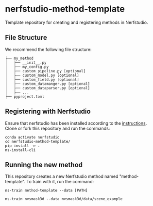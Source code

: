 # nerfstudio-method-template
Template repository for creating and registering methods in Nerfstudio.

## File Structure
We recommend the following file structure:

```
├── my_method
│   ├── __init__.py
│   ├── my_config.py
│   ├── custom_pipeline.py [optional]
│   ├── custom_model.py [optional]
│   ├── custom_field.py [optional]
│   ├── custom_datamanger.py [optional]
│   ├── custom_dataparser.py [optional]
│   ├── ...
├── pyproject.toml
```

## Registering with Nerfstudio
Ensure that nerfstudio has been installed according to the [instructions](https://docs.nerf.studio/en/latest/quickstart/installation.html). Clone or fork this repository and run the commands:

```
conda activate nerfstudio
cd nerfstudio-method-template/
pip install -e .
ns-install-cli
```

## Running the new method
This repository creates a new Nerfstudio method named "method-template". To train with it, run the command:
```
ns-train method-template --data [PATH]

ns-train nvsmask3d --data nvsmask3d/data/scene_example
```